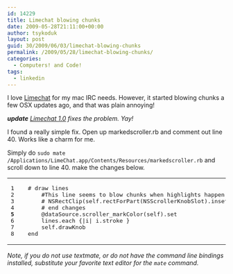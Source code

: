 ```yaml
---
id: 14229
title: Limechat blowing chunks
date: 2009-05-28T21:11:00+00:00
author: tsykoduk
layout: post
guid: 30/2009/06/03/limechat-blowing-chunks
permalink: /2009/05/28/limechat-blowing-chunks/
categories:
  - Computers! and Code!
tags:
  - linkedin
---
```

I love <a href="http://limechat.net/mac/">Limechat</a> for my mac IRC needs. However, it started blowing chunks a few OSX updates ago, and that was plain annoying!

<em><strong>update</strong> <a href="http://limechat.net/mac/">Limechat 1.0</a> fixes the problem. Yay!</em>

<!--more-->

I found a really simple fix. Open up markedscroller.rb and comment out line 40. Works like a charm for me.

Simply do <code>sudo mate /Applications/LimeChat.app/Contents/Resources/markedscroller.rb</code> and scroll down to line 40. make the changes below.
<div class="CodeMacro">
<table class="CodeRay" border="0">
<tbody>
<tr>
<td class="line_numbers" title="click to toggle" onclick="with (this.firstChild.style) { display = (display == '') ? 'none' : '' }">
<pre>1<tt>
</tt>2<tt>
</tt>3<tt>
</tt>4<tt>
</tt><strong>5</strong><tt>
</tt>6<tt>
</tt>7<tt>
</tt>8<tt>
</tt></pre>
</td>
<td class="code">
<pre ondblclick="with (this.style) { overflow = (overflow == 'auto' || overflow == '') ? 'visible' : 'auto' }">  <span class="c"># draw lines</span><tt>
</tt>      <span class="c">#This line seems to blow chunks when highlights happen. W/o it it seems to work?</span><tt>
</tt>      <span class="c"># NSRectClip(self.rectForPart(NSScrollerKnobSlot).inset(3.0, 4.0)) </span><tt>
</tt>      <span class="c"># end changes</span><tt>
</tt>      <span class="iv">@dataSource</span>.scroller_markColor(<span class="pc">self</span>).set<tt>
</tt>      lines.each {|i| i.stroke }<tt>
</tt>      <span class="pc">self</span>.drawKnob<tt>
</tt>  <span class="r">end</span></pre>
</td>
</tr>
</tbody></table>
</div>
<em>Note, if you do not use textmate, or do not have the command line bindings installed, substitute your favorite text editor for the <code>mate</code> command.</em>